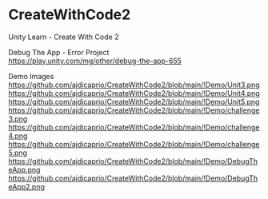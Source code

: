 # CreateWithCode2
Unity Learn - Create With Code 2

Debug The App - Error Project <br>
https://play.unity.com/mg/other/debug-the-app-655

Demo Images <br>
https://github.com/ajdicaprio/CreateWithCode2/blob/main/!Demo/Unit3.png
https://github.com/ajdicaprio/CreateWithCode2/blob/main/!Demo/Unit4.png
https://github.com/ajdicaprio/CreateWithCode2/blob/main/!Demo/Unit5.png
https://github.com/ajdicaprio/CreateWithCode2/blob/main/!Demo/challenge3.png
https://github.com/ajdicaprio/CreateWithCode2/blob/main/!Demo/challenge4.png
https://github.com/ajdicaprio/CreateWithCode2/blob/main/!Demo/challenge5.png
https://github.com/ajdicaprio/CreateWithCode2/blob/main/!Demo/DebugTheApp.png
https://github.com/ajdicaprio/CreateWithCode2/blob/main/!Demo/DebugTheApp2.png
